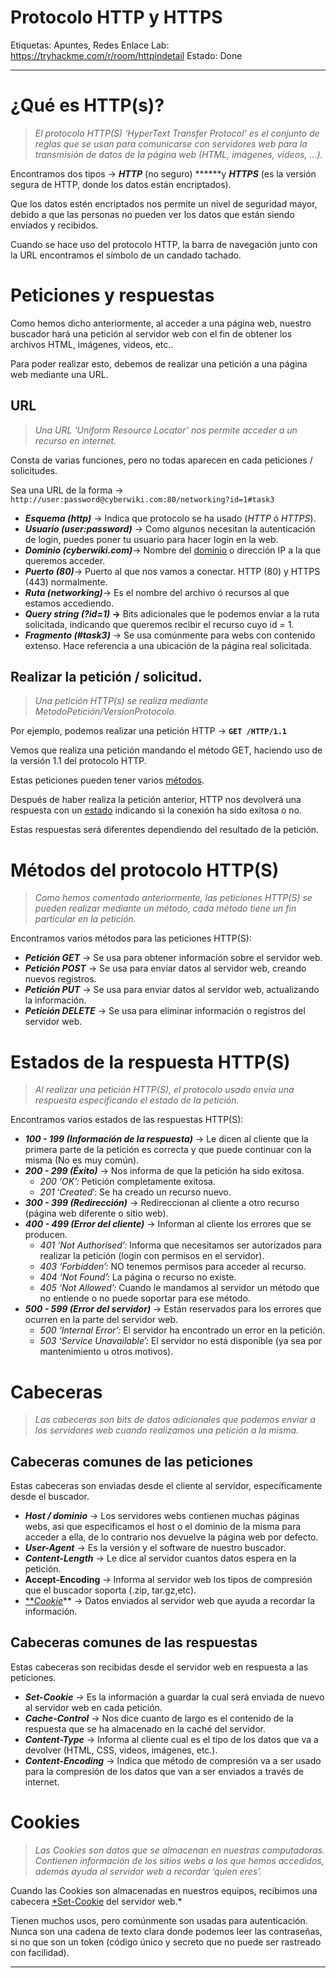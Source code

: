 # Protocolo HTTP y HTTPS

Etiquetas: Apuntes, Redes
Enlace Lab: https://tryhackme.com/r/room/httpindetail
Estado: Done

---

# ¿Qué es HTTP(s)?

> *El protocolo HTTP(S) ‘HyperText Transfer Protocol’ es el conjunto de reglas que se usan para comunicarse con servidores web para la transmisión de datos de la página web (HTML, imágenes, vídeos, …).*
> 

Encontramos dos tipos → ***HTTP*** (no seguro) ******y ***HTTPS*** (es la versión segura de HTTP, donde los datos están encriptados).

Que los datos estén encriptados nos permite un nivel de seguridad mayor, debido a que las personas no pueden ver los datos que están siendo enviados y recibidos.

Cuando se hace uso del protocolo HTTP, la barra de navegación junto con la URL encontramos el símbolo de un candado tachado.

# Peticiones y respuestas

Como hemos dicho anteriormente, al acceder a una página web, nuestro buscador hará una petición al servidor web con el fin de obtener los archivos HTML, imágenes, videos, etc..

Para poder realizar esto, debemos de realizar una petición a una página web mediante una URL.

## URL

> *Una URL ‘Uniform Resource Locator’ nos permite acceder a un recurso en internet.*
> 

Consta de varias funciones, pero no todas aparecen en cada peticiones / solicitudes.

Sea una URL de la forma → `http://user:password@cyberwiki.com:80/networking?id=1#task3` 

- ***Esquema (http)*** → Indica que protocolo se ha usado (*HTTP* ó *HTTPS*).
- ***Usuario (user:password)*** → Como algunos necesitan la autenticación de login, puedes poner tu usuario para hacer login en la web.
- ***Dominio (cyberwiki.com)***→ Nombre del [dominio](Web%20eb497388c40c4a83809ce93745f88015/Contenidos%20del%20tema%202608ae2d4ffd4b40be78ef3ddef6dde9/Enumeracio%CC%81n%20de%20Subdominios%206f447722dcdd4f389058e1dc8e84e172.md) o dirección IP a la que queremos acceder.
- ***Puerto (80)***→ Puerto al que nos vamos a conectar. HTTP (80) y HTTPS (443) normalmente.
- ***Ruta (networking)***→ Es el nombre del archivo ó recursos al que estamos accediendo.
- ***Query string (?id=1)* →** Bits adicionales que le podemos enviar a la ruta solicitada, indicando que queremos recibir el recurso cuyo id = 1.
- ***Fragmento (#task3)*** → Se usa comúnmente para webs con contenido extenso. Hace referencia a una ubicación de la página real solicitada.

## Realizar la petición / solicitud.

> *Una petición HTTP(s) se realiza mediante MetodoPetición/VersionProtocolo.*
> 

Por ejemplo, podemos realizar una petición HTTP → **`GET /HTTP/1.1`**

Vemos que realiza una petición mandando el método GET, haciendo uso de la versión 1.1 del protocolo HTTP.

Estas peticiones pueden tener varios [métodos](Protocolo%20HTTP%20y%20HTTPS%20f30ea0752521461ba3a3ee27d14f0724.md).

Después de haber realiza la petición anterior, HTTP nos devolverá una respuesta con un [estado](Protocolo%20HTTP%20y%20HTTPS%20f30ea0752521461ba3a3ee27d14f0724.md) indicando si la conexión ha sido exitosa o no.

Estas respuestas será diferentes dependiendo del resultado de la petición.

# Métodos del protocolo HTTP(S)

> *Como hemos comentado anteriormente, las peticiones HTTP(S) se pueden realizar mediante un método, cada método tiene un fin particular en la petición.*
> 

Encontramos varios métodos para las peticiones HTTP(S):

- ***Petición GET*** → Se usa para obtener información sobre el servidor web.
- ***Petición POST*** → Se usa para enviar datos al servidor web, creando nuevos registros.
- ***Petición PUT*** → Se usa para enviar datos al servidor web, actualizando la información.
- ***Petición DELETE***  → Se usa para eliminar información o registros del servidor web.

# Estados de la respuesta HTTP(S)

> *Al realizar una petición HTTP(S), el protocolo usado envía una respuesta especificando el estado de la petición.*
> 

Encontramos varios estados de las respuestas HTTP(S):

- ***100 - 199 (Información de la respuesta)*** → Le dicen al cliente que la primera parte de la petición es correcta y que puede continuar con la misma (No es muy común).
- ***200 - 299 (Éxito)*** → Nos informa de que la petición ha sido exitosa.
    - *200 ‘OK’:* Petición completamente exitosa.
    - *201* ‘*Created*’: Se ha creado un recurso nuevo.
- ***300 - 399 (Redirección)*** → Redireccionan al cliente a otro recurso (página web diferente o sitio web).
- ***400 - 499 (Error del cliente)*** → Informan al cliente los errores que se producen.
    - *401 ‘Not Authorised’:* Informa que necesitamos ser autorizados para realizar la petición (login con permisos en el servidor).
    - *403 ‘Forbidden’:* NO tenemos permisos para acceder al recurso.
    - *404 ‘Not Found’:* La página o recurso no existe.
    - *405 ‘Not Allowed’:* Cuando le mandamos al servidor un método que no entiende o no puede soportar para ese método.
- ***500 - 599 (Error del servidor)*** → Están reservados para los errores que ocurren en la parte del servidor web.
    - *500 ‘Internal Error’:* El servidor ha encontrado un error en la petición.
    - *503 ‘Service Unavailable’:* El servidor no está disponible (ya sea por mantenimiento u otros motivos).

# Cabeceras

> *Las cabeceras son bits de datos adicionales que podemos enviar a los servidores web cuando realizamos una petición a la misma.*
> 

## Cabeceras comunes de las peticiones

Estas cabeceras son enviadas desde el cliente al servidor, específicamente desde el buscador.

- ***Host / dominio*** → Los servidores webs contienen muchas páginas webs, asi que especificamos el host o el dominio de la misma para acceder a ella, de lo contrario nos devuelve la página web por defecto.
- ***User-Agent*** → Es la versión y el software de nuestro buscador.
- ***Content-Length*** → Le dice al servidor cuantos datos espera en la petición.
- **Accept-Encoding** *→* Informa al servidor web los tipos de compresión que el buscador soporta (.zip, tar.gz,etc).
- [***Cookie*](Protocolo%20HTTP%20y%20HTTPS%20f30ea0752521461ba3a3ee27d14f0724.md)** → Datos enviados al servidor web que ayuda a recordar la información.

## Cabeceras comunes de las respuestas

Estas cabeceras son recibidas desde el servidor web en respuesta a las peticiones.

- ***Set-Cookie** →* Es la información a guardar la cual será enviada de nuevo al servidor web en cada petición.
- ***Cache-Control*** → Nos dice cuanto de largo es el contenido de la respuesta que se ha almacenado en la caché del servidor.
- ***Content-Type*** → Informa al cliente cual es el tipo de los datos que va a devolver (HTML, CSS, videos, imágenes, etc.).
- ***Content-Encoding*** → Indica que método de compresión va a ser usado para la compresión de los datos que van a ser enviados a través de internet.

# Cookies

> *Las Cookies son datos que se almacenan en nuestras computadoras. Contienen información de los sitios webs a los que hemos accedidos, además ayuda al servidor web a recordar ‘quien eres’.*
> 

Cuando las Cookies son almacenadas en nuestros equipos, recibimos una cabecera [*Set-Cookie](Protocolo%20HTTP%20y%20HTTPS%20f30ea0752521461ba3a3ee27d14f0724.md) del servidor web.* 

Tienen muchos usos, pero comúnmente son usadas para autenticación. Nunca son una cadena de texto clara donde podemos leer las contraseñas, si no que son un token (código único y secreto que no puede ser rastreado con facilidad).

---